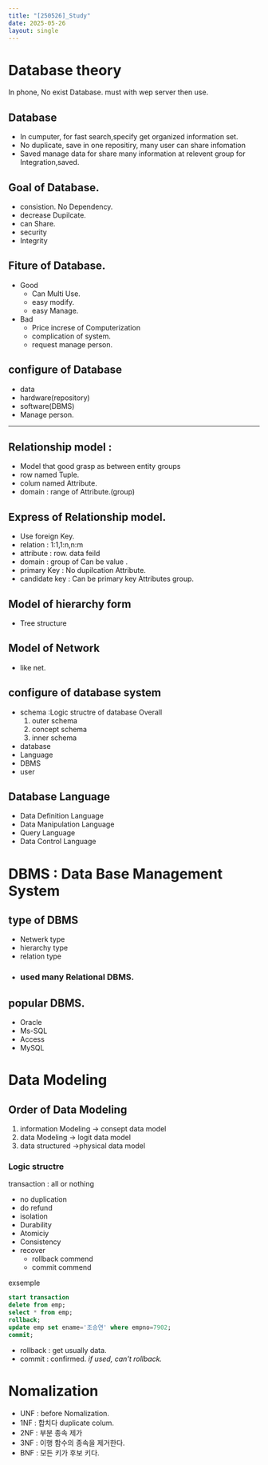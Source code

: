 ```yaml
---
title: "[250526]_Study"
date: 2025-05-26
layout: single
---
```

# Database theory

In phone, No exist Database. must with wep server then use.

## Database 
- In cumputer, for fast search,specify get organized information set.
- No duplicate, save in one repositiry, many user can share infomation
- Saved manage data for share many information at relevent group for Integration,saved.

## Goal of Database.
- consistion. No Dependency.
- decrease Dupilcate.
- can Share.
- security
- Integrity
  
## Fiture of Database.
- Good
  - Can Multi Use.
  - easy modify.
  - easy Manage.
- Bad
  - Price increse of Computerization
  - complication of system.
  - request manage person.
## configure of Database
  - data
  - hardware(repository)
  - software(DBMS)
  - Manage person.

---
## Relationship model : 
- Model that good grasp as between entity groups
- row named Tuple.
- colum named Attribute.
- domain : range of Attribute.(group)
## Express of Relationship model.
- Use foreign Key.
- relation : 1:1,1:n,n:m
- attribute : row. data feild
- domain : group of Can be value .
- primary Key : No dupilcation Attribute.
- candidate key : Can be primary key Attributes group.
## Model of hierarchy form
- Tree structure
## Model of Network
- like net.
## configure of database system
- schema :Logic structre of database Overall
    1. outer schema
    2. concept schema
    3. inner schema
- database
- Language
- DBMS
- user
## Database Language
- Data Definition Language
- Data Manipulation Language
- Query Language
- Data Control Language
# DBMS : Data Base Management System
## type of DBMS
- Netwerk type
- hierarchy type
- relation type
- ### used many Relational DBMS.
## popular DBMS.
- Oracle
- Ms-SQL
- Access
- MySQL
# Data Modeling
## Order of Data Modeling
1. information Modeling -> consept data model
2. data Modeling -> logit data model
3. data structured ->physical data model

### Logic structre
transaction : all or nothing
- no duplication
- do refund
- isolation
- Durability
- Atomiciy
- Consistency
- recover
  - rollback commend
  - commit commend

exsemple

```sql
start transaction
delete from emp;
select * from emp;
rollback;
update emp set ename='조승연' where empno=7902;
commit;
```
- rollback : get usually data.
- commit : confirmed. *if used, can't rollback.*

# Nomalization
- UNF : before Nomalization.
- 1NF : 합치다 duplicate colum.
- 2NF : 부분 종속 제가
- 3NF : 이행 함수의 종속을 제거한다.
- BNF : 모든 키가 후보 키다.